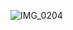 ![IMG_0204](https://user-images.githubusercontent.com/17459282/164046692-ecd9b6cd-f120-48e4-b1c6-2faf310310ea.jpg)

